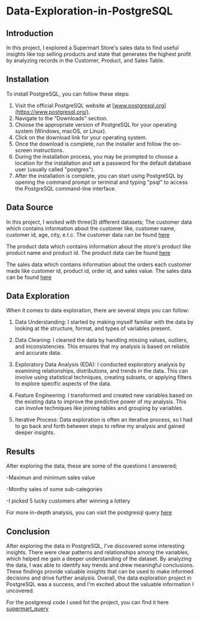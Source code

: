 # Data-Exploration-in-PostgreSQL

## Introduction
In this project, I explored a Supermart Store's sales data to find useful insights like top selling products and state that generates the highest profit by analyzing records in the Customer, Product, and Sales Table.

## Installation
To install PostgreSQL, you can follow these steps:

1. Visit the official PostgreSQL website at [www.postgresql.org](https://www.postgresql.org/).
2. Navigate to the "Downloads" section.
3. Choose the appropriate version of PostgreSQL for your operating system (Windows, macOS, or Linux).
4. Click on the download link for your operating system.
5. Once the download is complete, run the installer and follow the on-screen instructions.
6. During the installation process, you may be prompted to choose a location for the installation and set a password for the default database user (usually called "postgres").
7. After the installation is complete, you can start using PostgreSQL by opening the command prompt or terminal and typing "psql" to access the PostgreSQL command-line interface.

## Data Source
In this project, I worked with three(3) different datasets;
The customer data which contains information about the customer like, customer name, customer id, age, city, e.t.c. The customer data can be found [here](https://github.com/Nelly2i/Data-Exploration-in-PostgreSQL/blob/main/Customer.csv)

The product data which contains information about the store's product like product name and product id. The product data can be found [here](https://github.com/Nelly2i/Data-Exploration-in-PostgreSQL/blob/main/Product.csv)

The sales data which contains information about the orders each customer made like customer id, product id, order id, and sales value. The sales data can be found [here](https://github.com/Nelly2i/Data-Exploration-in-PostgreSQL/blob/main/Sales.csv)

## Data Exploration
When it comes to data exploration, there are several steps you can follow:

1. Data Understanding: I started by making myself familiar with the data by looking at the structure, format, and types of variables present.

2. Data Cleaning: I cleaned the data by handling missing values, outliers, and inconsistencies. This ensures that my analysis is based on reliable and accurate data.

3. Exploratory Data Analysis (EDA): I conducted exploratory analysis by examining relationships, distributions, and trends in the data. This can involve using statistical techniques, creating subsets, or applying filters to explore specific aspects of the data.

4. Feature Engineering: I transformed and created new variables based on the existing data to improve the predictive power of my analysis. This can involve techniques like joining tables and grouping by variables.

5. Iterative Process: Data exploration is often an iterative process, so I had to go back and forth between steps to refine my analysis and gained deeper insights.

## Results
After exploring the data, these are some of the questions I answered;

-Maximun and minimum sales value

-Monthy sales of some sub-categories

-I picked 5 lucky customers after winning a lottery

For more in-depth analysis, you can visit the postgresql query [here](https://github.com/Nelly2i/Data-Exploration-in-PostgreSQL/blob/main/Supermart%20Store%20Query.sql)

## Conclusion
After exploring the data in PostgreSQL, I've discovered some interesting insights. There were clear patterns and relationships among the variables, which helped me gain a deeper understanding of the dataset. By analyzing the data, I was able to identify key trends and drew meaningful conclusions. These findings provide valuable insights that can be used to make informed decisions and drive further analysis. Overall, the data exploration project in PostgreSQL was a success, and I'm excited about the valuable information I uncovered.

For the postgresql code I used fot the project, you can find it here [supermart_query](https://github.com/Nelly2i/Data-Exploration-in-PostgreSQL/blob/main/Supermart%20Store%20Query.sql)
